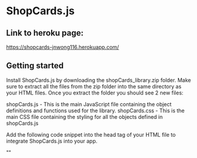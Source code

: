 # ShopCards.js

## Link to heroku page:
https://shopcards-jnwong116.herokuapp.com/

## Getting started

Install ShopCards.js by downloading the shopCards_library.zip folder. Make sure to extract all the files from the zip folder into the same directory as your HTML files. Once you extract the folder you should see 2 new files: 

shopCards.js - This is the main JavaScript file containing the object definitions and functions used for the library.
shopCards.css - This is the main CSS file containing the styling for all the objects defined in shopCards.js

Add the following code snippet into the head tag of your HTML file to integrate ShopCards.js into your app.

"<link rel="stylesheet" type="text/css" href="shopCards.css">"
<script defer type="text/javascript" src="shopCards.js"></script>